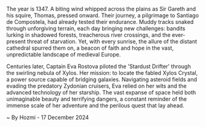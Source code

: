 
The year is 1347.  A biting wind whipped across the plains as Sir Gareth and his squire, Thomas, pressed onward. Their journey, a pilgrimage to Santiago de Compostela, had already tested their endurance.  Muddy tracks snaked through unforgiving terrain, each day bringing new challenges: bandits lurking in shadowed forests, treacherous river crossings, and the ever-present threat of starvation.  Yet, with every sunrise, the allure of the distant cathedral spurred them on, a beacon of faith and hope in the vast, unpredictable landscape of medieval Europe.

Centuries later, Captain Eva Rostova piloted the 'Stardust Drifter' through the swirling nebula of Xylos.  Her mission: to locate the fabled Xylos Crystal, a power source capable of bridging galaxies.  Navigating asteroid fields and evading the predatory Zydonian cruisers, Eva relied on her wits and the advanced technology of her starship.  The vast expanse of space held both unimaginable beauty and terrifying dangers, a constant reminder of the immense scale of her adventure and the perilous quest that lay ahead.

~ By Hozmi - 17 December 2024
